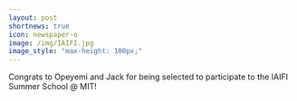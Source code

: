 ```yaml
---
layout: post
shortnews: true
icon: newspaper-o
image: /img/IAIFI.jpg
image_style: "max-height: 100px;"
---
```


Congrats to Opeyemi and Jack for being selected to participate to the IAIFI Summer School @ MIT!
